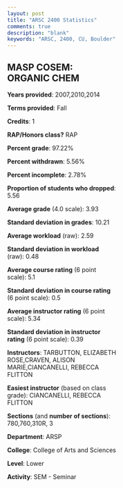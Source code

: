 ```yaml
---
layout: post
title: "ARSC 2400 Statistics"
comments: true
description: "blank"
keywords: "ARSC, 2400, CU, Boulder"
--- 
```

<head>
<script src="https://ajax.googleapis.com/ajax/libs/jquery/2.1.3/jquery.min.js"></script>
<script src="https://dl.dropboxusercontent.com/s/pc42nxpaw1ea4o9/highcharts.js?dl=0"></script>
<!-- <script src="../assets/js/highcharts.js"></script> -->
<style type="text/css">@font-face {
	font-family: "Bebas Neue";
	src: url(https://www.filehosting.org/file/details/544349/BebasNeue%20Regular.otf) format("opentype");
	}
	h1.Bebas { 
		font-family: "Bebas Neue", Verdana, Tahoma;
	}
</style>
</head>
<body>
	<div id="container" style="float: right; width: 45%; height: 88%; margin-left: 2.5%; margin-right: 2.5%;"></div>
	<script language="JavaScript">
		$(document).ready(function() {
		var chart = {type: 'column'};
		var title = {text: 'Grade Distribution'};
		var xAxis = {categories: ['A','B','C','D','F'],crosshair: true};
		var yAxis = {min: 0,title: {text: 'Percentage'}};
		var tooltip = {headerFormat: '<center><b><span style="font-size:20px">{point.key}</span></b></center>',
		               pointFormat: '<td style="padding:0"><b>{point.y:.1f}%</b></td>',
		               footerFormat: '</table>',shared: true,useHTML: true};
		var plotOptions = {column: {pointPadding: 0.0,borderWidth: 0}};  
		var credits = {enabled: false};var series= [{name: 'Percent',data: [93.94,6.06,0.0,0.0,0.0,]}];
		var json = {};
		json.chart = chart;
		json.title = title;
		json.tooltip = tooltip;
		json.xAxis = xAxis;
		json.yAxis = yAxis;  
		json.series = series;
		json.plotOptions = plotOptions;  
		json.credits = credits;
		$('#container').highcharts(json);
	});
	</script>
</body>
			   
## MASP COSEM: ORGANIC CHEM

**Years provided**: 2007,2010,2014

**Terms provided**: Fall

**Credits**: 1

**RAP/Honors class?** RAP

**Percent grade**: 97.22%

**Percent withdrawn**: 5.56%

**Percent incomplete**: 2.78%

**Proportion of students who dropped**: 5.56

**Average grade** (4.0 scale): 3.93

**Standard deviation in grades**: 10.21

**Average workload** (raw): 2.59

**Standard deviation in workload** (raw): 0.48

**Average course rating** (6 point scale): 5.1

**Standard deviation in course rating** (6 point scale): 0.5

**Average instructor rating** (6 point scale): 5.34

**Standard deviation in instructor rating** (6 point scale): 0.39

**Instructors**: TARBUTTON, ELIZABETH ROSE,CRAVEN, ALISON MARIE,CIANCANELLI, REBECCA FLITTON

**Easiest instructor** (based on class grade): CIANCANELLI, REBECCA FLITTON

**Sections** (and **number of sections**): 780,760,310R, 3

**Department**: ARSP

**College**: College of Arts and Sciences

**Level**: Lower

**Activity**: SEM - Seminar